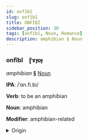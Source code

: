 ```yaml
---
id: onfîbî
slug: onfîbî
title: ONFİBİ
sidebar_position: 30
tags: [onfîbî, Noun, Romance]
description: amphibian § Noun
---
```


### onfîbî&emsp;<span kind="abugida">ɽ̃ɤɟʋɟ</span>

*amphibian* **§** [Noun](../../tags/Noun)

**IPA**: /ˈɑn.fi.bi/

**Verb**: to be an amphibian

**Noun**: amphibian

**Modifier**: amphibian-related

<details>
    <summary>Origin</summary>
    Catalan amfibi /amˈfi.bi/<br/>
    <em>Romance Language Family</em>
</details>